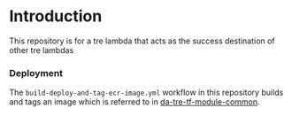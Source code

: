 # Introduction
This repository is for a tre lambda that acts as the success destination of other tre lambdas

### Deployment

The `build-deploy-and-tag-ecr-image.yml` workflow in this repository builds and tags an image which is referred to in [da-tre-tf-module-common](https://github.com/nationalarchives/da-tre-tf-module-common/blob/main/lambda.tf#L51).
